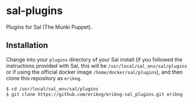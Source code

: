 sal-plugins
===========

Plugins for Sal (The Munki Puppet).

## Installation

Change into your ``plugins`` directory of your Sal install (if you followed the instructions provided with Sal, this will be ``/usr/local/sal_env/sal/plugins`` or if using the official docker image ``/home/docker/sal/plugins``), and then clone this repository as ``erikng``.

``` bash
$ cd /usr/local/sal_env/sal/plugins
$ git clone https://github.com/erikng/erikng-sal_plugins.git erikng